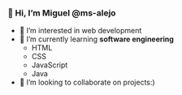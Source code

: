 ### 👋 Hi, I’m Miguel @ms-alejo
- 👀 I’m interested in web development
- 🌱 I’m currently learning **software engineering**
  - HTML
  - CSS
  - JavaScript
  - Java
- 💞️ I’m looking to collaborate on projects:)

<!---
ms-alejo/ms-alejo is a ✨ special ✨ repository because its `README.md` (this file) appears on your GitHub profile.
You can click the Preview link to take a look at your changes.

Here are some ideas to get you started:

- 🔭 I’m currently working on ...
- 🌱 I’m currently learning ...
- 👯 I’m looking to collaborate on ...
- 🤔 I’m looking for help with ...
- 💬 Ask me about ...
- 📫 How to reach me: ...
- 😄 Pronouns: ...
- ⚡ Fun fact: ...
--->
